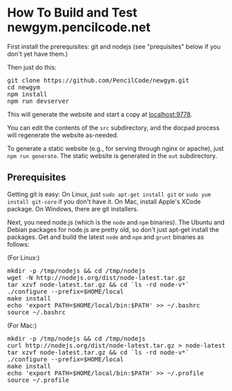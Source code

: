 How To Build and Test newgym.pencilcode.net
========================================
First install the prerequisites: git and nodejs (see "prequisites"
below if you don't yet have them.)

Then just do this:

<pre>
git clone https://github.com/PencilCode/newgym.git
cd newgym
npm install
npm run devserver
</pre>

This will generate the website and start a copy at
[localhost:9778](http://localhost:9778/).

You can edit the contents of the `src` subdirectory, and the
docpad process will regenerate the website as-needed.

To generate a static website (e.g., for serving through nginx or apache),
just `npm run generate`.  The static website is generated in the
`out` subdirectory.

Prerequisites
-------------

Getting git is easy:  On Linux, just `sudo apt-get install git` or
`sudo yum install git-core` if you don't have it.  On Mac, install
Apple's XCode package.  On Windows, there are git installers.

Next, you need node.js (which is the `node` and `npm` binaries).
The Ubuntu and Debian packages for node.js are pretty old, so don't
just apt-get install the packages.  Get and build the latest `node` and
`npm` and `grunt` binaries as follows:

(For Linux:)

<pre>
mkdir -p /tmp/nodejs && cd /tmp/nodejs
wget -N http://nodejs.org/dist/node-latest.tar.gz
tar xzvf node-latest.tar.gz && cd `ls -rd node-v*`
./configure --prefix=$HOME/local
make install
echo 'export PATH=$HOME/local/bin:$PATH' &gt;&gt; ~/.bashrc
source ~/.bashrc
</pre>

(For Mac:)

<pre>
mkdir -p /tmp/nodejs && cd /tmp/nodejs
curl http://nodejs.org/dist/node-latest.tar.gz > node-latest.tar.gz
tar xzvf node-latest.tar.gz && cd `ls -rd node-v*`
./configure --prefix=$HOME/local
make install
echo 'export PATH=$HOME/local/bin:$PATH' &gt;&gt; ~/.profile
source ~/.profile
</pre>

